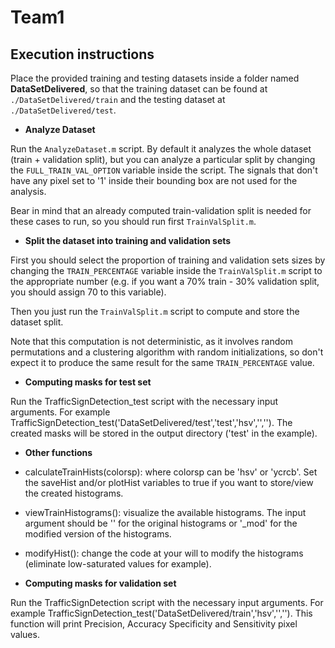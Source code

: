 # Team1

## Execution instructions

Place the provided training and testing datasets inside a folder named
**DataSetDelivered**, so that the training dataset can be found at
`./DataSetDelivered/train` and the testing dataset at
`./DataSetDelivered/test`.

- **Analyze Dataset**

Run the `AnalyzeDataset.m` script. By default it analyzes the whole dataset (train + validation split), but you can analyze a particular split by changing the `FULL_TRAIN_VAL_OPTION` variable inside the script. The signals that don't have any pixel set to '1' inside their bounding box are not used for the analysis.

Bear in mind that an already computed train-validation split is needed for these cases to run, so you should run first `TrainValSplit.m`.

- **Split the dataset into training and validation sets**

First you should select the proportion of training and validation sets sizes by changing the `TRAIN_PERCENTAGE` variable inside the `TrainValSplit.m` script to the appropriate number (e.g. if you want a 70% train - 30% validation split, you should assign 70 to this variable).

Then you just run the `TrainValSplit.m` script to compute and store the dataset split.

Note that this computation is not deterministic, as it involves random permutations and a clustering algorithm with random initializations, so don't expect it to produce the same result for the same `TRAIN_PERCENTAGE` value.

- **Computing masks for test set**

Run the TrafficSignDetection_test script with the necessary input arguments. For example TrafficSignDetection_test('DataSetDelivered/test','test','hsv','',''). The created masks will be stored in the output directory ('test' in the example).

- **Other functions**
 - calculateTrainHists(colorsp): where colorsp can be 'hsv' or 'ycrcb'. Set the saveHist and/or plotHist variables to true if you want to store/view the created histograms.
 - viewTrainHistograms(): visualize the available histograms. The input argument should be '' for the original histograms or '\_mod' for the modified version of the histograms.
 - modifyHist(): change the code at your will to modify the histograms (eliminate low-saturated values for example).
 
 
- **Computing masks for validation set**

Run the TrafficSignDetection script with the necessary input arguments. For example TrafficSignDetection_test('DataSetDelivered/train','hsv','',''). This function will print Precision, Accuracy Specificity and Sensitivity pixel values.
